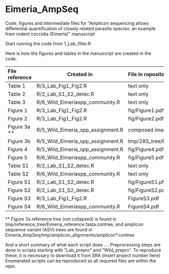# Eimeria_AmpSeq

Code, figures and intermediate files for "Amplicon sequencing allows differential quantification of closely related parasite species: an example from rodent coccidia (Eimeria)" manuscript

Start running the code from 1_Lab_filter.R

Here is how the figures and tables in the manuscript are created in the code.


| File reference | Created in                         | File in ropository                             |
|:---------------|------------------------------------|:-----------------------------------------------|
| Table 1        | R/3_Lab_Fig1_Fig2.R                | text only                                      |
| Table 2        | R/2_Lab_S1_S2_detec.R              | text only                                      |
| Table 3        | R/6_Wild_Eimeriaspp_community.R    | text only                                      |
| Figure 1       | R/3_Lab_Fig1_Fig2.R                | fig/Figure1.pdf                                |
| Figure 2       | R/3_Lab_Fig1_Fig2.R                | fig/Figure2.pdf                                |
| Figure 3a **   | R/5_Wild_Eimeria_spp_assignment.R  | composed image **                              |
| Figure 3b      | R/5_Wild_Eimeria_spp_assignment.R  | tmp/28S_tree/Eimeira_ASV28S_align.fasta.contree|
| Figure 4       | R/5_Wild_Eimeria_spp_assignment.R  | fig/Figure4.pdf                                |
| Figure 5       | R/6_Wild_Eimeriaspp_community.R    | fig/Figure5.pdf                                |
| Table S1       | R/2_Lab_S1_S2_detec.R              | text only                                      |
| Table S2       | R/6_Wild_Eimeriaspp_community.R    | text only                                      |
| Figure S1      | R/2_Lab_S1_S2_detec.R              | fig/FigureS1.pfd                               |
| Figure S2      | R/2_Lab_S1_S2_detec.R              | fig/FigureS2.pdf                               |
| Figure S3      | R/3_Lab_Fig1_Fig2.R                | FigureS3.pdf                                   |
| Figure S4      | R/6_Wild_Eimeriaspp_community.R    | FigureS4.pdf                                   |


** Figure 3a reference tree (not collapsed) is found in tmp/reference_tree/Eimeria_reference.fasta.contree, and amplicon sequence variant (ASV) trees are found in Eimeria_AmpSeq/tmp/amplicon_alignments/amplicon*.contree

And a short summary of what each script does
....
Preprocessing steps are done in scripts starting with "Lab_prepro" and "Wild_prepro". To reproduce these, it is necessary to download it from SRA (insert project number here)
Enumerated scripts can be reproduced as all required files are within the repo.
